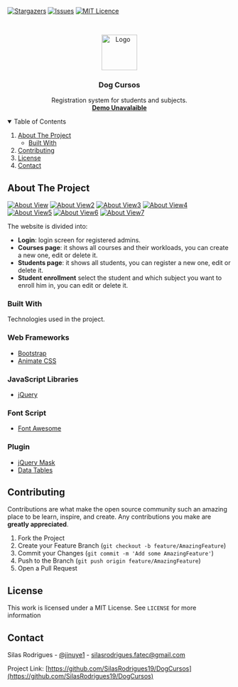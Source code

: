 [![Stargazers][stars-shield]][stars-url]
[![Issues][issues-shield]][issues-url]
[![MIT Licence][license-shield]][license-url]


<!-- PROJECT LOGO -->
<br />
<p align="center">
  <a href="#">
    <img src="https://github.com/SilasRodrigues19/DogCursos/blob/master/img/dogcursos.png?raw=true" alt="Logo" width="80" height="80">
  </a>

  <h3 align="center">Dog Cursos</h3>

  <p align="center">
    Registration system for students and subjects.
    <br />
    <a href="#"><strong>Demo Unavalaible</strong></a>
    <br />
  </p>
</p>



<!-- TABLE OF CONTENTS -->
<details open="open">
  <summary>Table of Contents</summary>
  <ol>
    <li>
      <a href="#about-the-project">About The Project</a>
      <ul>
        <li><a href="#built-with">Built With</a></li>
      </ul>
    </li>
    <li><a href="#contributing">Contributing</a></li>
    <li><a href="#license">License</a></li>
    <li><a href="#contact">Contact</a></li>
  </ol>
</details>



<!-- ABOUT THE PROJECT -->
## About The Project

[![About View][About View]](https://github.com/SilasRodrigues19/DogCursos)
[![About View2][About View2]](https://github.com/SilasRodrigues19/DogCursos)
[![About View3][About View3]](https://github.com/SilasRodrigues19/DogCursos)
[![About View4][About View3]](https://github.com/SilasRodrigues19/DogCursos)
[![About View5][About View3]](https://github.com/SilasRodrigues19/DogCursos)
[![About View6][About View3]](https://github.com/SilasRodrigues19/DogCursos)
[![About View7][About View3]](https://github.com/SilasRodrigues19/DogCursos)



The website is divided into:
* **Login**: login screen for registered admins.
* **Courses page**: it shows all courses and their workloads, you can create a new one, edit or delete it.
* **Students page**: it shows all students, you can register a new one, edit or delete it.
* **Student enrollment** select the student and which subject you want to enroll him in, you can edit or delete it.

### Built With

Technologies used in the project.

### Web Frameworks
* [Bootstrap](https://getbootstrap.com)
* [Animate CSS](https://daneden.github.io/animate.css/)

### JavaScript Libraries
* [jQuery](https://jquery.com)

### Font Script
* [Font Awesome](https://fontawesome.com)

### Plugin
* [jQuery Mask](https://plugins.jquery.com/mask/)
* [Data Tables](https://datatables.net/)



<!-- CONTRIBUTING -->
## Contributing

Contributions are what make the open source community such an amazing place to be learn, inspire, and create. Any contributions you make are **greatly appreciated**.

1. Fork the Project
2. Create your Feature Branch (`git checkout -b feature/AmazingFeature`)
3. Commit your Changes (`git commit -m 'Add some AmazingFeature'`)
4. Push to the Branch (`git push origin feature/AmazingFeature`)
5. Open a Pull Request


<!-- LICENSE -->
## License

This work is licensed under a MIT License. See `LICENSE` for more information


<!-- CONTACT -->
## Contact

Silas Rodrigues - [@jinuye1](https://twitter.com/jinuye1) - silasrodrigues.fatec@gmail.com

Project Link: [https://github.com/SilasRodrigues19/DogCursos](https://github.com/SilasRodrigues19/DogCursos)

   
   <!-- MARKDOWN LINKS & IMAGES -->
<!-- https://www.markdownguide.org/basic-syntax/#reference-style-links -->
[contributors-shield]: https://img.shields.io/github/contributors/SilasRodrigues19/DogCursos.svg?style=for-the-badge
[contributors-url]: https://github.com/SilasRodrigues19/DogCursos/graphs/contributors
[forks-shield]: https://img.shields.io/github/forks/SilasRodrigues19/DogCursos.svg?style=for-the-badge
[forks-url]: https://github.com/SilasRodrigues19/DogCursos/network/members
[stars-shield]: https://img.shields.io/github/stars/SilasRodrigues19/DogCursos.svg?style=for-the-badge
[stars-url]: https://github.com/SilasRodrigues19/DogCursos/stargazers
[issues-shield]: https://img.shields.io/github/issues/SilasRodrigues19/DogCursos.svg?style=for-the-badge
[issues-url]: https://github.com/SilasRodrigues19/DogCursos/issues
[license-shield]: https://img.shields.io/github/license/SilasRodrigues19/DogCursos.svg?style=for-the-badge
[license-url]: https://github.com/SilasRodrigues19/DogCursos/blob/master/LICENSE
[About View]: https://user-images.githubusercontent.com/47532703/57577940-9824bf80-7458-11e9-9577-ee6e2be1771d.png
[About View2]: https://user-images.githubusercontent.com/47532703/57577934-94913880-7458-11e9-97a8-bb4ff82ab93c.png
[About View3]: https://user-images.githubusercontent.com/47532703/57577935-95c26580-7458-11e9-8d74-20d58521f473.png
[About View4]: https://user-images.githubusercontent.com/47532703/57577936-95c26580-7458-11e9-8d91-4faf12a36a1d.png
[About View5]: https://user-images.githubusercontent.com/47532703/57577937-96f39280-7458-11e9-8449-9566628d907d.png
[About View6]: https://user-images.githubusercontent.com/47532703/57577938-978c2900-7458-11e9-9078-d90109220898.png
[About View7]: https://user-images.githubusercontent.com/47532703/57577939-9824bf80-7458-11e9-8b82-29bb657fd1cd.png